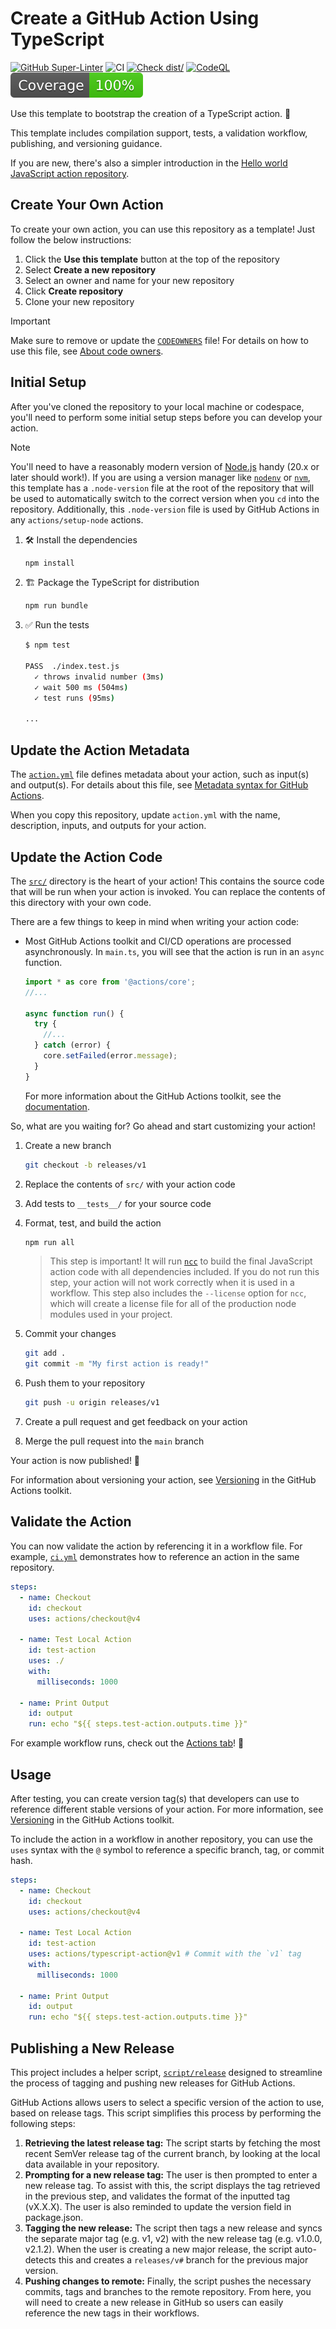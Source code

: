 # Create a GitHub Action Using TypeScript

[![GitHub Super-Linter](https://github.com/actions/typescript-action/actions/workflows/linter.yml/badge.svg)](https://github.com/super-linter/super-linter)
![CI](https://github.com/actions/typescript-action/actions/workflows/ci.yml/badge.svg)
[![Check dist/](https://github.com/actions/typescript-action/actions/workflows/check-dist.yml/badge.svg)](https://github.com/actions/typescript-action/actions/workflows/check-dist.yml)
[![CodeQL](https://github.com/actions/typescript-action/actions/workflows/codeql-analysis.yml/badge.svg)](https://github.com/actions/typescript-action/actions/workflows/codeql-analysis.yml)
[![Coverage](./badges/coverage.svg)](./badges/coverage.svg)

Use this template to bootstrap the creation of a TypeScript action. :rocket:

This template includes compilation support, tests, a validation workflow, publishing, and versioning
guidance.

If you are new, there's also a simpler introduction in the
[Hello world JavaScript action repository](https://github.com/actions/hello-world-javascript-action).

## Create Your Own Action

To create your own action, you can use this repository as a template! Just follow the below
instructions:

1. Click the **Use this template** button at the top of the repository
1. Select **Create a new repository**
1. Select an owner and name for your new repository
1. Click **Create repository**
1. Clone your new repository

> [!IMPORTANT]
>
> Make sure to remove or update the [`CODEOWNERS`](./CODEOWNERS) file! For details on how to use
> this file, see
> [About code owners](https://docs.github.com/en/repositories/managing-your-repositorys-settings-and-features/customizing-your-repository/about-code-owners).

## Initial Setup

After you've cloned the repository to your local machine or codespace, you'll need to perform some
initial setup steps before you can develop your action.

> [!NOTE]
>
> You'll need to have a reasonably modern version of [Node.js](https://nodejs.org) handy (20.x or
> later should work!). If you are using a version manager like
> [`nodenv`](https://github.com/nodenv/nodenv) or [`nvm`](https://github.com/nvm-sh/nvm), this
> template has a `.node-version` file at the root of the repository that will be used to
> automatically switch to the correct version when you `cd` into the repository. Additionally, this
> `.node-version` file is used by GitHub Actions in any `actions/setup-node` actions.

1. :hammer_and_wrench: Install the dependencies

   ```bash
   npm install
   ```

1. :building_construction: Package the TypeScript for distribution

   ```bash
   npm run bundle
   ```

1. :white_check_mark: Run the tests

   ```bash
   $ npm test

   PASS  ./index.test.js
     ✓ throws invalid number (3ms)
     ✓ wait 500 ms (504ms)
     ✓ test runs (95ms)

   ...
   ```

## Update the Action Metadata

The [`action.yml`](action.yml) file defines metadata about your action, such as input(s) and
output(s). For details about this file, see
[Metadata syntax for GitHub Actions](https://docs.github.com/en/actions/creating-actions/metadata-syntax-for-github-actions).

When you copy this repository, update `action.yml` with the name, description, inputs, and outputs
for your action.

## Update the Action Code

The [`src/`](./src/) directory is the heart of your action! This contains the source code that will
be run when your action is invoked. You can replace the contents of this directory with your own
code.

There are a few things to keep in mind when writing your action code:

- Most GitHub Actions toolkit and CI/CD operations are processed asynchronously. In `main.ts`, you
  will see that the action is run in an `async` function.

  ```javascript
  import * as core from '@actions/core';
  //...

  async function run() {
    try {
      //...
    } catch (error) {
      core.setFailed(error.message);
    }
  }
  ```

  For more information about the GitHub Actions toolkit, see the
  [documentation](https://github.com/actions/toolkit/blob/master/README.md).

So, what are you waiting for? Go ahead and start customizing your action!

1. Create a new branch

   ```bash
   git checkout -b releases/v1
   ```

1. Replace the contents of `src/` with your action code
1. Add tests to `__tests__/` for your source code
1. Format, test, and build the action

   ```bash
   npm run all
   ```

   > This step is important! It will run [`ncc`](https://github.com/vercel/ncc) to build the final
   > JavaScript action code with all dependencies included. If you do not run this step, your action
   > will not work correctly when it is used in a workflow. This step also includes the `--license`
   > option for `ncc`, which will create a license file for all of the production node modules used
   > in your project.

1. Commit your changes

   ```bash
   git add .
   git commit -m "My first action is ready!"
   ```

1. Push them to your repository

   ```bash
   git push -u origin releases/v1
   ```

1. Create a pull request and get feedback on your action
1. Merge the pull request into the `main` branch

Your action is now published! :rocket:

For information about versioning your action, see
[Versioning](https://github.com/actions/toolkit/blob/master/docs/action-versioning.md) in the GitHub
Actions toolkit.

## Validate the Action

You can now validate the action by referencing it in a workflow file. For example,
[`ci.yml`](./.github/workflows/ci.yml) demonstrates how to reference an action in the same
repository.

```yaml
steps:
  - name: Checkout
    id: checkout
    uses: actions/checkout@v4

  - name: Test Local Action
    id: test-action
    uses: ./
    with:
      milliseconds: 1000

  - name: Print Output
    id: output
    run: echo "${{ steps.test-action.outputs.time }}"
```

For example workflow runs, check out the
[Actions tab](https://github.com/actions/typescript-action/actions)! :rocket:

## Usage

After testing, you can create version tag(s) that developers can use to reference different stable
versions of your action. For more information, see
[Versioning](https://github.com/actions/toolkit/blob/master/docs/action-versioning.md) in the GitHub
Actions toolkit.

To include the action in a workflow in another repository, you can use the `uses` syntax with the
`@` symbol to reference a specific branch, tag, or commit hash.

```yaml
steps:
  - name: Checkout
    id: checkout
    uses: actions/checkout@v4

  - name: Test Local Action
    id: test-action
    uses: actions/typescript-action@v1 # Commit with the `v1` tag
    with:
      milliseconds: 1000

  - name: Print Output
    id: output
    run: echo "${{ steps.test-action.outputs.time }}"
```

## Publishing a New Release

This project includes a helper script, [`script/release`](./script/release) designed to streamline
the process of tagging and pushing new releases for GitHub Actions.

GitHub Actions allows users to select a specific version of the action to use, based on release
tags. This script simplifies this process by performing the following steps:

1. **Retrieving the latest release tag:** The script starts by fetching the most recent SemVer
   release tag of the current branch, by looking at the local data available in your repository.
1. **Prompting for a new release tag:** The user is then prompted to enter a new release tag. To
   assist with this, the script displays the tag retrieved in the previous step, and validates the
   format of the inputted tag (vX.X.X). The user is also reminded to update the version field in
   package.json.
1. **Tagging the new release:** The script then tags a new release and syncs the separate major tag
   (e.g. v1, v2) with the new release tag (e.g. v1.0.0, v2.1.2). When the user is creating a new
   major release, the script auto-detects this and creates a `releases/v#` branch for the previous
   major version.
1. **Pushing changes to remote:** Finally, the script pushes the necessary commits, tags and
   branches to the remote repository. From here, you will need to create a new release in GitHub so
   users can easily reference the new tags in their workflows.

